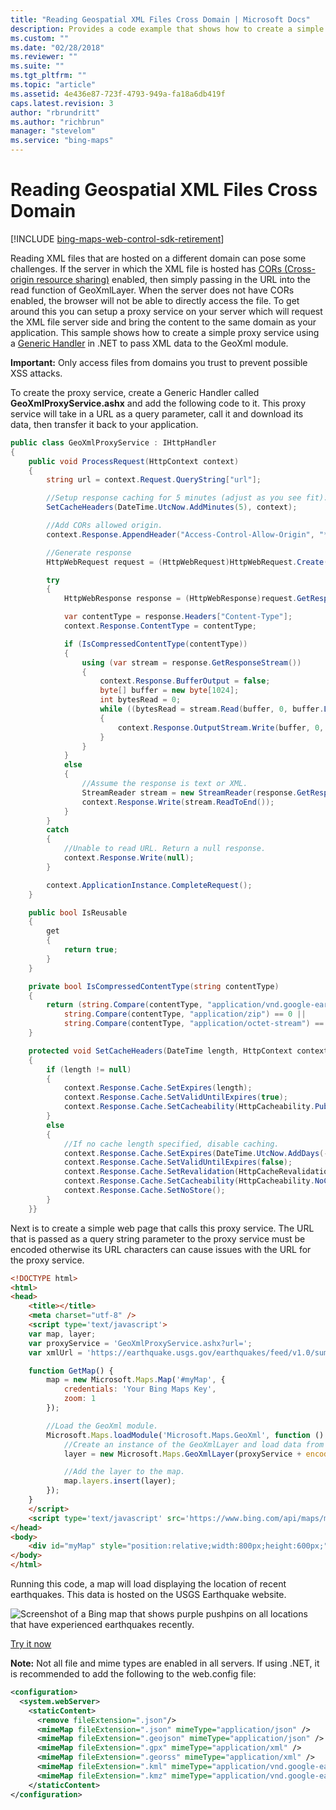 ```yaml
---
title: "Reading Geospatial XML Files Cross Domain | Microsoft Docs"
description: Provides a code example that shows how to create a simple proxy service using a Generic Handler in .Net to pass XML data to the GeoXML module whether or not CORS is enabled.
ms.custom: ""
ms.date: "02/28/2018"
ms.reviewer: ""
ms.suite: ""
ms.tgt_pltfrm: ""
ms.topic: "article"
ms.assetid: 4e436e87-723f-4793-949a-fa18a6db419f
caps.latest.revision: 3
author: "rbrundritt"
ms.author: "richbrun"
manager: "stevelom"
ms.service: "bing-maps"
---
```


# Reading Geospatial XML Files Cross Domain

[!INCLUDE [bing-maps-web-control-sdk-retirement](../../includes/bing-maps-web-control-sdk-retirement.md)]

Reading XML files that are hosted on a different domain can pose some challenges. If the server in which the XML file is hosted has [CORs (Cross-origin resource sharing)](https://en.wikipedia.org/wiki/Cross-origin_resource_sharing) enabled, then simply passing in the URL into the read function of GeoXmlLayer. When the server does not have CORs enabled, the browser will not be able to directly access the file. To get around this you can setup a proxy service on your server which will request the XML file server side and bring the content to the same domain as your application. This sample shows how to create a simple proxy service using a [Generic Handler](https://msdn.microsoft.com/library/ms228090.aspx) in .NET to pass XML data to the GeoXml module.

**Important:** Only access files from domains you trust to prevent possible XSS attacks.

To create the proxy service, create a Generic Handler called **GeoXmlProxyService.ashx** and add the following code to it. This proxy service will take in a URL as a query parameter, call it and download its data, then transfer it back to your application.

```csharp
public class GeoXmlProxyService : IHttpHandler
{
    public void ProcessRequest(HttpContext context)
    {
        string url = context.Request.QueryString["url"];

        //Setup response caching for 5 minutes (adjust as you see fit).
        SetCacheHeaders(DateTime.UtcNow.AddMinutes(5), context);

        //Add CORs allowed origin.
        context.Response.AppendHeader("Access-Control-Allow-Origin", "*");

        //Generate response
        HttpWebRequest request = (HttpWebRequest)HttpWebRequest.Create(url);

        try
        {
            HttpWebResponse response = (HttpWebResponse)request.GetResponse();

            var contentType = response.Headers["Content-Type"];
            context.Response.ContentType = contentType;

            if (IsCompressedContentType(contentType))
            {
                using (var stream = response.GetResponseStream())
                {
                    context.Response.BufferOutput = false;
                    byte[] buffer = new byte[1024];
                    int bytesRead = 0;
                    while ((bytesRead = stream.Read(buffer, 0, buffer.Length)) > 0)
                    {
                        context.Response.OutputStream.Write(buffer, 0, bytesRead);
                    }
                }
            }
            else
            {
                //Assume the response is text or XML.
                StreamReader stream = new StreamReader(response.GetResponseStream(), Encoding.ASCII);
                context.Response.Write(stream.ReadToEnd());
            }
        }
        catch
        {
            //Unable to read URL. Return a null response.
            context.Response.Write(null);
        }

        context.ApplicationInstance.CompleteRequest();
    }

    public bool IsReusable
    {
        get
        {
            return true;
        }
    }

    private bool IsCompressedContentType(string contentType)
    {
        return (string.Compare(contentType, "application/vnd.google-earth.kmz") == 0 ||
            string.Compare(contentType, "application/zip") == 0 ||
            string.Compare(contentType, "application/octet-stream") == 0);
    }

    protected void SetCacheHeaders(DateTime length, HttpContext context)
    {
        if (length != null)
        {
            context.Response.Cache.SetExpires(length);
            context.Response.Cache.SetValidUntilExpires(true);
            context.Response.Cache.SetCacheability(HttpCacheability.Public);
        }
        else
        {
            //If no cache length specified, disable caching.
            context.Response.Cache.SetExpires(DateTime.UtcNow.AddDays(-1));
            context.Response.Cache.SetValidUntilExpires(false);
            context.Response.Cache.SetRevalidation(HttpCacheRevalidation.AllCaches);
            context.Response.Cache.SetCacheability(HttpCacheability.NoCache);
            context.Response.Cache.SetNoStore();
        }
    }}
```

Next is to create a simple web page that calls this proxy service. The URL that is passed as a query string parameter to the proxy service must be encoded otherwise its URL characters can cause issues with the URL for the proxy service. 

```html
<!DOCTYPE html>
<html>
<head>
    <title></title>
    <meta charset="utf-8" />
    <script type='text/javascript'>
    var map, layer;
    var proxyService = 'GeoXmlProxyService.ashx?url=';
    var xmlUrl = 'https://earthquake.usgs.gov/earthquakes/feed/v1.0/summary/4.5_month.atom';

    function GetMap() {
        map = new Microsoft.Maps.Map('#myMap', {
            credentials: 'Your Bing Maps Key',
            zoom: 1
        });

        //Load the GeoXml module.
        Microsoft.Maps.loadModule('Microsoft.Maps.GeoXml', function () {
            //Create an instance of the GeoXmlLayer and load data from a URL on another domain.
            layer = new Microsoft.Maps.GeoXmlLayer(proxyService + encodeURIComponent(xmlUrl), true);

            //Add the layer to the map.
            map.layers.insert(layer);
        });
    }
    </script>
    <script type='text/javascript' src='https://www.bing.com/api/maps/mapcontrol?callback=GetMap' async defer></script>
</head>
<body>
    <div id="myMap" style="position:relative;width:800px;height:600px;"></div>
</body>
</html>
```

Running this code, a map will load displaying the location of recent earthquakes. This data is hosted on the USGS Earthquake website.

![Screenshot of a Bing map that shows purple pushpins on all locations that have experienced earthquakes recently.](../../media/bmv8-geoxmlcrossdomain.PNG)
 
[Try it now](https://bingmapsv8samples.azurewebsites.net/#GeoXmlLayer%20-%20Cross%20Domain)

**Note:** Not all file and mime types are enabled in all servers. If using .NET, it is recommended to add the following to the web.config file:

```xml
<configuration>
  <system.webServer>
    <staticContent>
      <remove fileExtension=".json"/>
      <mimeMap fileExtension=".json" mimeType="application/json" />
      <mimeMap fileExtension=".geojson" mimeType="application/json" />
      <mimeMap fileExtension=".gpx" mimeType="application/xml" />
      <mimeMap fileExtension=".georss" mimeType="application/xml" />
      <mimeMap fileExtension=".kml" mimeType="application/vnd.google-earth.kml+xml" />
      <mimeMap fileExtension=".kmz" mimeType="application/vnd.google-earth.kmz" />
    </staticContent>
</configuration>
```